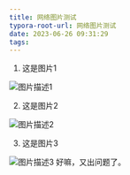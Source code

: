 ```yaml
---
title: 网络图片测试
typora-root-url: 网络图片测试
date: 2023-06-26 09:31:29
tags:
---
```


1. 这是图片1

![图片描述1](/../../images/109354161)

2. 这是图片2

![图片描述2](/../../images/109356731)

3. 这是图片3

![图片描述3](/../../images/109316718)
好嘛，又出问题了。
